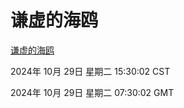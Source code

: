 # 谦虚的海鸥
[谦虚的海鸥](http://219.139.197.74:56308/qxdho/course/base/hotlink/index.php)

2024年 10月 29日 星期二 15:30:02 CST

2024年 10月 29日 星期二 07:30:02 GMT
